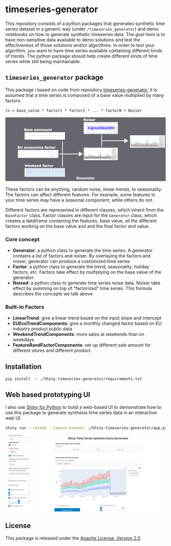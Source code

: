 # timeseries-generator
This repository consists of a python packages that generates synthetic time series dataset in a generic way (under `/timeseries_generator`) and demo notebooks on how to generate synthetic timeseries data. The goal here is to have non-sensitive data available to demo solutions and test the effectiveness of those solutions and/or algorithms. In order to test your algorithm, you want to have time series available containing different kinds of trends. The python package should help create different kinds of time series while still being maintainable.

## `timeseries_generator` package


This package i based on code from repository [timeseries-generator](https://github.com/Nike-Inc/timeseries-generator?tab=readme-ov-file), it is assumed that a time series is composed of a base value multiplied by many factors.
```
ts = base_value * factor1 * factor2 * ... * factorN + Noiser
```
![Diagram](resources/img/diagram.png)


These factors can be anything, random noise, linear trends, to seasonality. The factors can affect different features. For example, some features in your time series may have a seasonal component, while others do not.

Different factors are represented in different classes, which inherit from the `BaseFactor` class. Factor classes are input for the `Generator` class, which creates a dataframe containing the features, base value, all the different factors working on the base value and and the final factor and value.

### Core concept
- **Generator**: a python class to generate the time series. A generator contains a list of factors and noiser. By overlaying the factors and noiser, generator can produce a customized time series
- **Factor**: a python class to generate the trend, seasonality, holiday factors, etc. Factors take effect by multiplying on the base value of the generator.
- **Noised**: a python class to generate time series noise data. Noiser take effect by summing on top of "factorized" time series.
This formula describes the concepts we talk above

### Built-in Factors
- **LinearTrend**: give a linear trend based on the input slope and intercept
- **EUEcoTrendComponents**: give a monthly changed factor based on EU industry product public data
- **WeekendTrendComponents**: more sales at weekends than on weekdays
- **FeatureRandFactorComponents**: set up different sale amount for different stores and different product


## Installation
```sh
pip install -r ./Shiny-timeseries-generator/requirements.txt
```

## Web based prototyping UI
I also use [Shiny for Python](https://shiny.posit.co/py/) to build a web-based UI to demonstrate how to use this package to generate synthesis time series data in an interactive web UI.
``` sh
shiny run --reload --launch-browser ./Shiny-timeseries-generator/app.py
```
![Web UI](resources/img/webui.png)


## License
This package is released under the [Apache License, Version 2.0](http://www.apache.org/licenses/LICENSE-2.0)
